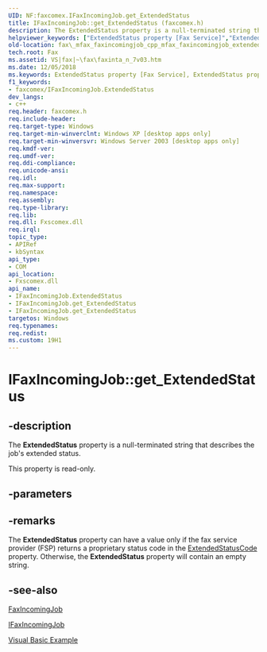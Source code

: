 ```yaml
---
UID: NF:faxcomex.IFaxIncomingJob.get_ExtendedStatus
title: IFaxIncomingJob::get_ExtendedStatus (faxcomex.h)
description: The ExtendedStatus property is a null-terminated string that describes the job's extended status.
helpviewer_keywords: ["ExtendedStatus property [Fax Service]","ExtendedStatus property [Fax Service]","IFaxIncomingJob interface","IFaxIncomingJob interface [Fax Service]","ExtendedStatus property","IFaxIncomingJob.ExtendedStatus","IFaxIncomingJob.get_ExtendedStatus","IFaxIncomingJob::ExtendedStatus","IFaxIncomingJob::get_ExtendedStatus","_mfax_faxincomingjob.extendedstatus","fax._mfax_faxincomingjob_cpp_mfax_faxincomingjob_extendedstatus_cpp","fax._mfax_faxincomingjob_extendedstatus","faxcomex/IFaxIncomingJob::ExtendedStatus","faxcomex/IFaxIncomingJob::get_ExtendedStatus","get_ExtendedStatus"]
old-location: fax\_mfax_faxincomingjob_cpp_mfax_faxincomingjob_extendedstatus_cpp.htm
tech.root: Fax
ms.assetid: VS|fax|~\fax\faxinta_n_7v03.htm
ms.date: 12/05/2018
ms.keywords: ExtendedStatus property [Fax Service], ExtendedStatus property [Fax Service],IFaxIncomingJob interface, IFaxIncomingJob interface [Fax Service],ExtendedStatus property, IFaxIncomingJob.ExtendedStatus, IFaxIncomingJob.get_ExtendedStatus, IFaxIncomingJob::ExtendedStatus, IFaxIncomingJob::get_ExtendedStatus, _mfax_faxincomingjob.extendedstatus, fax._mfax_faxincomingjob_cpp_mfax_faxincomingjob_extendedstatus_cpp, fax._mfax_faxincomingjob_extendedstatus, faxcomex/IFaxIncomingJob::ExtendedStatus, faxcomex/IFaxIncomingJob::get_ExtendedStatus, get_ExtendedStatus
f1_keywords:
- faxcomex/IFaxIncomingJob.ExtendedStatus
dev_langs:
- c++
req.header: faxcomex.h
req.include-header: 
req.target-type: Windows
req.target-min-winverclnt: Windows XP [desktop apps only]
req.target-min-winversvr: Windows Server 2003 [desktop apps only]
req.kmdf-ver: 
req.umdf-ver: 
req.ddi-compliance: 
req.unicode-ansi: 
req.idl: 
req.max-support: 
req.namespace: 
req.assembly: 
req.type-library: 
req.lib: 
req.dll: Fxscomex.dll
req.irql: 
topic_type:
- APIRef
- kbSyntax
api_type:
- COM
api_location:
- Fxscomex.dll
api_name:
- IFaxIncomingJob.ExtendedStatus
- IFaxIncomingJob.get_ExtendedStatus
- IFaxIncomingJob.get_ExtendedStatus
targetos: Windows
req.typenames: 
req.redist: 
ms.custom: 19H1
---
```


# IFaxIncomingJob::get_ExtendedStatus


## -description


The <b>ExtendedStatus</b> property is a null-terminated string that describes the job's extended status.

This property is read-only.


## -parameters


## -remarks



The <b>ExtendedStatus</b> property can have a value only if the fax service provider (FSP) returns a proprietary status code in the <a href="https://docs.microsoft.com/previous-versions/windows/desktop/fax/-mfax-faxincomingjob-extendedstatuscode">ExtendedStatusCode</a> property. Otherwise, the <b>ExtendedStatus</b> property will contain an empty string.




## -see-also




<a href="https://docs.microsoft.com/previous-versions/windows/desktop/fax/-mfax-faxincomingjob">FaxIncomingJob</a>



<a href="https://docs.microsoft.com/previous-versions/windows/desktop/api/faxcomex/nn-faxcomex-ifaxincomingjob">IFaxIncomingJob</a>



<a href="https://docs.microsoft.com/previous-versions/windows/desktop/fax/-mfax-managing-the-incoming-queue">Visual Basic Example</a>
 

 

